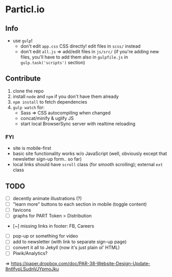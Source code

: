 # Particl.io

## Info

* use `gulp`!
    - don't edit `app.css` CSS directly! edit files in `scss/` instead
    - don't edit `all.js` => add/edit files in `js/src/` (if you're adding new files, you'll have to add them also in `gulpfile.js` in `gulp.task('scripts')` section)


## Contribute

1. clone the repo
2. install `node` and `npm` if you don't have them already
3. `npm install` to fetch dependencies
4. `gulp watch` for:
    - Sass => CSS autocompiling when changed
    - concat/minify & uglify JS
    - start local BrowserSync server with realtime reloading


### FYI

* site is mobile-first
* basic site functionality works w/o JavaScript (well, obviously except that newsletter sign-up form.. so far)
* local links should have `scroll` class (for smooth scrolling); external `ext` class


## TODO

* [ ] decently animate illustrations (?)
* [ ] "learn more" buttons to each section in mobile (toggle content)
* [ ] favicons
* [ ] graphs for PART Token > Distribution
* [~] missing links in footer: FB, Careers
* [ ] pop-up or something for video
* [ ] add <noscript> to newsletter (with link to separate sign-up page)
* [ ] convert it all to Jekyll (now it's just plain ol' HTML)
* [ ] Piwik/Analytics?

=> https://paper.dropbox.com/doc/PAR-38-Website-Design-Update-8ntIfvpLSudnVJYpmoJku